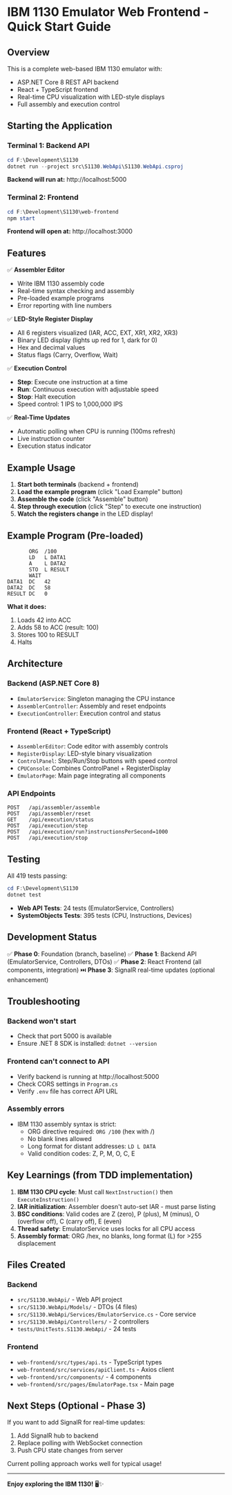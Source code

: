 # IBM 1130 Emulator Web Frontend - Quick Start Guide

## Overview

This is a complete web-based IBM 1130 emulator with:
- ASP.NET Core 8 REST API backend
- React + TypeScript frontend
- Real-time CPU visualization with LED-style displays
- Full assembly and execution control

## Starting the Application

### Terminal 1: Backend API
```powershell
cd F:\Development\S1130
dotnet run --project src\S1130.WebApi\S1130.WebApi.csproj
```
**Backend will run at:** http://localhost:5000

### Terminal 2: Frontend
```powershell
cd F:\Development\S1130\web-frontend
npm start
```
**Frontend will open at:** http://localhost:3000

## Features

✅ **Assembler Editor**
- Write IBM 1130 assembly code
- Real-time syntax checking and assembly
- Pre-loaded example programs
- Error reporting with line numbers

✅ **LED-Style Register Display**
- All 6 registers visualized (IAR, ACC, EXT, XR1, XR2, XR3)
- Binary LED display (lights up red for 1, dark for 0)
- Hex and decimal values
- Status flags (Carry, Overflow, Wait)

✅ **Execution Control**
- **Step**: Execute one instruction at a time
- **Run**: Continuous execution with adjustable speed
- **Stop**: Halt execution
- Speed control: 1 IPS to 1,000,000 IPS

✅ **Real-Time Updates**
- Automatic polling when CPU is running (100ms refresh)
- Live instruction counter
- Execution status indicator

## Example Usage

1. **Start both terminals** (backend + frontend)
2. **Load the example program** (click "Load Example" button)
3. **Assemble the code** (click "Assemble" button)
4. **Step through execution** (click "Step" to execute one instruction)
5. **Watch the registers change** in the LED display!

## Example Program (Pre-loaded)

```
       ORG  /100
       LD   L DATA1
       A    L DATA2
       STO  L RESULT
       WAIT
DATA1  DC   42
DATA2  DC   58
RESULT DC   0
```

**What it does:**
1. Loads 42 into ACC
2. Adds 58 to ACC (result: 100)
3. Stores 100 to RESULT
4. Halts

## Architecture

### Backend (ASP.NET Core 8)
- `EmulatorService`: Singleton managing the CPU instance
- `AssemblerController`: Assembly and reset endpoints
- `ExecutionController`: Execution control and status

### Frontend (React + TypeScript)
- `AssemblerEditor`: Code editor with assembly controls
- `RegisterDisplay`: LED-style binary visualization
- `ControlPanel`: Step/Run/Stop buttons with speed control
- `CPUConsole`: Combines ControlPanel + RegisterDisplay
- `EmulatorPage`: Main page integrating all components

### API Endpoints
```
POST   /api/assembler/assemble
POST   /api/assembler/reset
GET    /api/execution/status
POST   /api/execution/step
POST   /api/execution/run?instructionsPerSecond=1000
POST   /api/execution/stop
```

## Testing

All 419 tests passing:
```powershell
cd F:\Development\S1130
dotnet test
```

- **Web API Tests**: 24 tests (EmulatorService, Controllers)
- **SystemObjects Tests**: 395 tests (CPU, Instructions, Devices)

## Development Status

✅ **Phase 0**: Foundation (branch, baseline)
✅ **Phase 1**: Backend API (EmulatorService, Controllers, DTOs)
✅ **Phase 2**: React Frontend (all components, integration)
⏭️ **Phase 3**: SignalR real-time updates (optional enhancement)

## Troubleshooting

### Backend won't start
- Check that port 5000 is available
- Ensure .NET 8 SDK is installed: `dotnet --version`

### Frontend can't connect to API
- Verify backend is running at http://localhost:5000
- Check CORS settings in `Program.cs`
- Verify `.env` file has correct API URL

### Assembly errors
- IBM 1130 assembly syntax is strict:
  - ORG directive required: `ORG /100` (hex with /)
  - No blank lines allowed
  - Long format for distant addresses: `LD L DATA`
  - Valid condition codes: Z, P, M, O, C, E

## Key Learnings (from TDD implementation)

1. **IBM 1130 CPU cycle**: Must call `NextInstruction()` then `ExecuteInstruction()`
2. **IAR initialization**: Assembler doesn't auto-set IAR - must parse listing
3. **BSC conditions**: Valid codes are Z (zero), P (plus), M (minus), O (overflow off), C (carry off), E (even)
4. **Thread safety**: EmulatorService uses locks for all CPU access
5. **Assembly format**: ORG /hex, no blanks, long format (L) for >255 displacement

## Files Created

### Backend
- `src/S1130.WebApi/` - Web API project
- `src/S1130.WebApi/Models/` - DTOs (4 files)
- `src/S1130.WebApi/Services/EmulatorService.cs` - Core service
- `src/S1130.WebApi/Controllers/` - 2 controllers
- `tests/UnitTests.S1130.WebApi/` - 24 tests

### Frontend
- `web-frontend/src/types/api.ts` - TypeScript types
- `web-frontend/src/services/apiClient.ts` - Axios client
- `web-frontend/src/components/` - 4 components
- `web-frontend/src/pages/EmulatorPage.tsx` - Main page

## Next Steps (Optional - Phase 3)

If you want to add SignalR for real-time updates:
1. Add SignalR hub to backend
2. Replace polling with WebSocket connection
3. Push CPU state changes from server

Current polling approach works well for typical usage!

---

**Enjoy exploring the IBM 1130!** 🖥️✨
